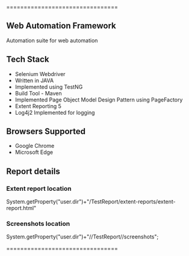 ================================
## Web Automation Framework

Automation suite for web automation

## Tech Stack
* Selenium Webdriver
* Written in JAVA
* Implemented using TestNG
* Build Tool - Maven
* Implemented Page Object Model Design Pattern using PageFactory
* Extent Reporting 5
* Log4j2 Implemented for logging

## Browsers Supported

* Google Chrome
* Microsoft Edge

## Report details

### Extent report location
System.getProperty("user.dir")+"/TestReport/extent-reports/extent-report.html"

### Screenshots location 
System.getProperty("user.dir")+"//TestReport//screenshots";

================================



